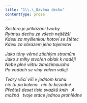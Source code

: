 ```yaml
---
title: "1\\.\_Ozvěna dechu"
contentType: prose
---
```


<section>

_Šestero je přikázání tvorby  
Rytmus dechu ze všech nejtěžší  
Kdesi za myšlenkou hotoví se štětec  
Kdesi za obrazem jeho tajemství_

</section>

<section>

_Jako tóny věrné ztichlým stromům  
Jako z mlhy stvořen oblak k naději  
Nebe plné větru zimozimoucího  
Po vodách se vlny valem válejí_

</section>

<section>

_Tvary věcí víří v jednom kruhu  
nic tu po kolena   nic tu bezedné  
Přečteš deset tisíc svazků knih   A  
možná   tvoje srdce jednou prohlédne_

</section>
